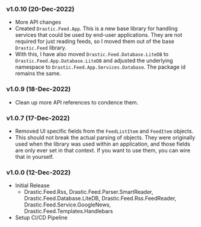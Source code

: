 ### v1.0.10 (20-Dec-2022)
- More API changes
 - Created `Drastic.Feed.App`. This is a new base library for handling services that could be used by end-user applications. They are not required for just reading feeds, so I moved them out of the base `Drastic.Feed` library.
 - With this, I have also moved `Drastic.Feed.Database.LiteDB` to `Drastic.Feed.App.Database.LiteDB` and adjusted the underlying namespace to `Drastic.Feed.App.Services.Database`. The package id remains the same.

### v1.0.9 (18-Dec-2022)
- Clean up more API references to condence them. 

### v1.0.7 (17-Dec-2022)
- Removed UI specific fields from the `FeedListItem` and `FeedItem` objects.
- This should not break the actual parsing of objects. They were originally used when the library was used within an application, and those fields are only ever set in that context. If you want to use them, you can wire that in yourself.

### v1.0.0 (12-Dec-2022)
- Initial Release
    - Drastic.Feed.Rss, Drastic.Feed.Parser.SmartReader, Drastic.Feed.Database.LiteDB, Drastic.Feed.Rss.FeedReader, Drastic.Feed.Service.GoogleNews, Drastic.Feed.Templates.Handlebars
- Setup CI/CD Pipeline

